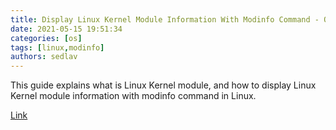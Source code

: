 ```yaml
---
title: Display Linux Kernel Module Information With Modinfo Command - OSTechNix
date: 2021-05-15 19:51:34
categories: [os]
tags: [linux,modinfo]
authors: sedlav
---
```


This guide explains what is Linux Kernel module, and how to display Linux Kernel module information with modinfo command in Linux.

[Link](https://ostechnix.com/display-linux-kernel-module-information-with-modinfo-command/)
